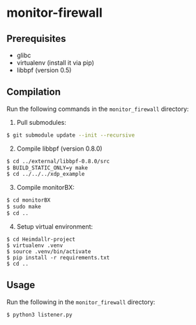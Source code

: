 # monitor-firewall

## Prerequisites

- glibc
- virtualenv (install it via pip)
- libbpf (version 0.5)

## Compilation

Run the following commands in the `monitor_firewall` directory:

1. Pull submodules:
```bash
$ git submodule update --init --recursive
```

2. Compile libbpf (version 0.8.0)
```bash
$ cd ../external/libbpf-0.8.0/src
$ BUILD_STATIC_ONLY=y make
$ cd ../../../xdp_example
```

3. Compile monitorBX:
```bash
$ cd monitorBX
$ sudo make
$ cd ..
```

4. Setup virtual environment:
```
$ cd Heimdallr-project
$ virtualenv .venv
$ source .venv/bin/activate
$ pip install -r requirements.txt
$ cd ..
```


## Usage

Run the following in the `monitor_firewall` directory:
```
$ python3 listener.py
```
